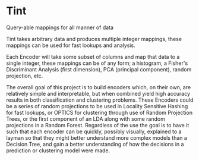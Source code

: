 # Tint
Query-able mappings for all manner of data

Tint takes arbitrary data and produces multiple integer mappings, these mappings can be used for fast lookups and analysis.

Each Encoder will take some subset of columns and map that data to a single integer, these mappings can be of any form; a histogram, a Fisher's Discriminant Analysis (first dimension), PCA (principal component), random projection, etc.

The overall goal of this project is to build encoders which, on their own, are relatively simple and interpretable, but when combined yield high accuracy results in both classification and clustering problems. These Encoders could be a series of random projections to be used in Locality Sensitive Hashing for fast lookups, or OPTICS for clustering through use of Random Projection Trees, or the first component of an LDA along with some random projections in a Random Forest. Regardless of the use the goal is to have it such that each encoder can be quickly, possibly visually, explained to a layman so that they might better understand more complex models than a Decision Tree, and gain a better understanding of how the decisions in a prediction or clustering model were made.
